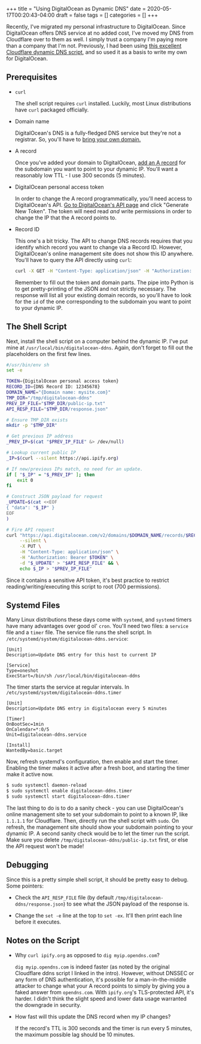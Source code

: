 +++
title = "Using DigitalOcean as Dynamic DNS"
date = 2020-05-17T00:20:43-04:00
draft = false
tags = []
categories = []
+++

Recently, I've migrated my personal infrastructure to DigitalOcean. Since DigitalOcean offers DNS service at no added cost, I've moved my DNS from Cloudflare over to them as well. I simply trust a company I'm paying more than a company that I'm not. Previously, I had been using [this excellent Cloudflare dynamic DNS script](https://www.rohanjain.in/cloudflare-ddns/), and so used it as a basis to write my own for DigitalOcean.

## Prerequisites

* `curl`

    The shell script requires `curl` installed. Luckily, most Linux distributions have `curl` packaged officially.

* Domain name

    DigitalOcean's DNS is a fully-fledged DNS service but they're not a registrar. So, you'll have to [bring your own domain.](https://www.digitalocean.com/docs/networking/dns/quickstart/)

* A record

    Once you've added your domain to DigitalOcean, [add an A record](https://www.digitalocean.com/docs/networking/dns/how-to/manage-records/) for the subdomain you want to point to your dynamic IP. You'll want a reasonably low TTL - I use 300 seconds (5 minutes).

* DigitalOcean personal access token

    In order to change the A record programmatically, you'll need access to DigitalOcean's API. [Go to DigitalOcean's API page](https://cloud.digitalocean.com/account/api/) and click "Generate New Token". The token will need read _and_ write permissions in order to change the IP that the A record points to.

* Record ID

    This one's a bit tricky. The API to change DNS records requires that you identify which record you want to change via a Record ID. However, DigitalOcean's online management site does not show this ID anywhere. You'll have to query the API directly using `curl`:

    ```sh
    curl -X GET -H "Content-Type: application/json" -H "Authorization: Bearer {DigitalOcean personal access token}" "https://api.digitalocean.com/v2/domains/{Domain name: mysite.com}/records" | python -m json.tool
    ```

    Remember to fill out the token and domain parts. The pipe into Python is to get pretty-printing of the JSON and not strictly necessary. The response will list all your existing domain records, so you'll have to look for the `id` of the one corresponding to the subdomain you want to point to your dynamic IP.

## The Shell Script

Next, install the shell script on a computer behind the dynamic IP. I've put mine at `/usr/local/bin/digitalocean-ddns`. Again, don't forget to fill out the placeholders on the first few lines.

```sh
#/usr/bin/env sh
set -e

TOKEN={DigitalOcean personal access token}
RECORD_ID={DNS Record ID: 12345678}
DOMAIN_NAME="{Domain name: mysite.com}"
TMP_DIR="/tmp/digitalocean-ddns"
PREV_IP_FILE="$TMP_DIR/public-ip.txt"
API_RESP_FILE="$TMP_DIR/response.json"

# Ensure TMP_DIR exists
mkdir -p "$TMP_DIR"

# Get previous IP address
_PREV_IP=$(cat "$PREV_IP_FILE" &> /dev/null)

# Lookup current public IP
_IP=$(curl --silent https://api.ipify.org)

# If new/previous IPs match, no need for an update.
if [ "$_IP" = "$_PREV_IP" ]; then
    exit 0
fi

# Construct JSON payload for request
_UPDATE=$(cat <<EOF
{ "data": "$_IP" }
EOF
)

# Fire API request
curl "https://api.digitalocean.com/v2/domains/$DOMAIN_NAME/records/$RECORD_ID" \
     --silent \
     -X PUT \
     -H "Content-Type: application/json" \
     -H "Authorization: Bearer $TOKEN" \
     -d "$_UPDATE" > "$API_RESP_FILE" && \
     echo $_IP > "$PREV_IP_FILE"
```

Since it contains a sensitive API token, it's best practice to restrict reading/writing/executing this script to root (700 permissions).

## Systemd Files

Many Linux distributions these days come with `systemd`, and `systemd` timers have many advantages over good ol' `cron`. You'll need two files: a `service` file and a `timer` file. The service file runs the shell script. In `/etc/systemd/system/digitalocean-ddns.service`:
```systemd
[Unit]
Description=Update DNS entry for this host to current IP

[Service]
Type=oneshot
ExecStart=/bin/sh /usr/local/bin/digitalocean-ddns
```

The timer starts the service at regular intervals. In `/etc/systemd/system/digitalocean-ddns.timer`
```systemd
[Unit]
Description=Update DNS entry in digitalocean every 5 minutes

[Timer]
OnBootSec=1min
OnCalendar=*:0/5
Unit=digitalocean-ddns.service

[Install]
WantedBy=basic.target
```

Now, refresh systemd's configuration, then enable and start the timer. Enabling the timer makes it active after a fresh boot, and starting the timer make it active now.

```sh
$ sudo systemctl daemon-reload
$ sudo systemctl enable digitalocean-ddns.timer
$ sudo systemctl start digitalocean-ddns.timer
```

The last thing to do is to do a sanity check - you can use DigitalOcean's online management site to set your subdomain to point to a known IP, like `1.1.1.1` for Cloudflare. Then, directly run the shell script with `sudo`. On refresh, the management site should show your subdomain pointing to your dynamic IP. A second sanity check would be to let the timer run the script. Make sure you delete `/tmp/digitalocean-ddns/public-ip.txt` first, or else the API request won't be made!

## Debugging

Since this is a pretty simple shell script, it should be pretty easy to debug. Some pointers:

* Check the `API_RESP_FILE` file (by default `/tmp/digitalocean-ddns/response.json`) to see what the JSON payload of the response is.

* Change the `set -e` line at the top to `set -ex`. It'll then print each line before it executes.

## Notes on the Script

* Why `curl ipify.org` as opposed to `dig myip.opendns.com`?

    `dig myip.opendns.com` is indeed faster (as noted by the original Cloudflare ddns script I linked in the intro). However, without DNSSEC or any form of DNS authentication, it's possible for a man-in-the-middle attacker to change what your A record points to simply by giving you a faked answer from `opendns.com`. With `ipify.org`'s TLS-protected API, it's harder. I didn't think the slight speed and lower data usage warranted the downgrade in security.

* How fast will this update the DNS record when my IP changes?

    If the record's TTL is 300 seconds and the timer is run every 5 minutes, the maximum possible lag should be 10 minutes.